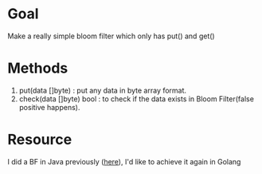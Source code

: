 # Goal 
Make a really simple bloom filter which only has put() and get()

# Methods

1. put(data []byte) : put any data in byte array format.
2. check(data []byte) bool : to check if the data exists in Bloom Filter(false positive happens).

# Resource

I did a BF in Java previously ([here](https://github.com/mchen81/DFS-java-netty/blob/main/src/main/java/edu/usfca/cs/dfs/utils/BloomFilter.java)), I'd like to achieve it again in Golang
